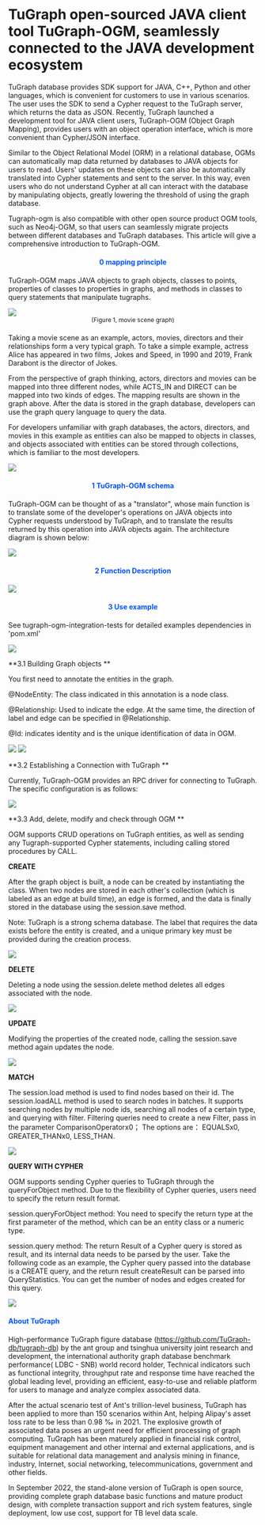 # TuGraph open-sourced JAVA client tool TuGraph-OGM, seamlessly connected to the JAVA development ecosystem

TuGraph database provides SDK support for JAVA, C++, Python and other languages, which is convenient for customers to use in various scenarios. The user uses the SDK to send a Cypher request to the TuGraph server, which returns the data as JSON. Recently, TuGraph launched a development tool for JAVA client users, TuGraph-OGM (Object Graph Mapping), provides users with an object operation interface, which is more convenient than Cypher/JSON interface.

Similar to the Object Relational Model (ORM) in a relational database, OGMs can automatically map data returned by databases to JAVA objects for users to read. Users' updates on these objects can also be automatically translated into Cypher statements and sent to the server. In this way, even users who do not understand Cypher at all can interact with the database by manipulating objects, greatly lowering the threshold of using the graph database.

Tugraph-ogm is also compatible with other open source product OGM tools, such as Neo4j-OGM, so that users can seamlessly migrate projects between different databases and TuGraph databases. This article will give a comprehensive introduction to TuGraph-OGM.

<div style="text-align:center; font-weight:700; color:rgb(0, 82, 255); margin:20px 0;" >0 mapping principle </div>

TuGraph-OGM maps JAVA objects to graph objects, classes to points, properties of classes to properties in graphs, and methods in classes to query statements that manipulate tugraphs.

<img src="https://mdn.alipayobjects.com/huamei_qcdryc/afts/img/A*t7lfQpPNR3QAAAAAAAAAAAAADgOBAQ/original">

<div style="text-align:center; font-size:12px; margin-bottom:20px;" > (Figure 1, movie scene graph) </div>

Taking a movie scene as an example, actors, movies, directors and their relationships form a very typical graph. To take a simple example, actress Alice has appeared in two films, Jokes and Speed, in 1990 and 2019, Frank Darabont is the director of Jokes.

From the perspective of graph thinking, actors, directors and movies can be mapped into three different nodes, while ACTS_IN and DIRECT can be mapped into two kinds of edges. The mapping results are shown in the graph above. After the data is stored in the graph database, developers can use the graph query language to query the data.

For developers unfamiliar with graph databases, the actors, directors, and movies in this example as entities can also be mapped to objects in classes, and objects associated with entities can be stored through collections, which is familiar to the  most developers.

<img src="https://mdn.alipayobjects.com/huamei_qcdryc/afts/img/A*9UBgQq22BfMAAAAAAAAAAAAADgOBAQ/original">

<div style="text-align:center; font-weight:700; color:rgb(0, 82, 255); margin:20px 0;" >1 TuGraph-OGM schema </div>

TuGraph-OGM can be thought of as a "translator", whose main function is to translate some of the developer's operations on JAVA objects into Cypher requests understood by TuGraph, and to translate the results returned by this operation into JAVA objects again. The architecture diagram is shown below:

<img src="https://mdn.alipayobjects.com/huamei_qcdryc/afts/img/A*x1ozSKe4RXwAAAAAAAAAAAAADgOBAQ/original">

<div style="text-align:center; font-weight:700; color:rgb(0, 82, 255); margin:20px 0;" >2 Function Description </div>

<img src="https://mdn.alipayobjects.com/huamei_qcdryc/afts/img/A*MwHcQrHhDVoAAAAAAAAAAAAADgOBAQ/original">

<div style="text-align:center; font-weight:700; color:rgb(0, 82, 255); margin:20px 0;" >3 Use example </div>

See tugraph-ogm-integration-tests for detailed examples
dependencies in 'pom.xml'

<img src="https://mdn.alipayobjects.com/huamei_qcdryc/afts/img/A*hTMDSa_OOnAAAAAAAAAAAAAADgOBAQ/original">

**3.1 Building Graph objects **

You first need to annotate the entities in the graph.

@NodeEntity: The class indicated in this annotation is a node class.

@Relationship: Used to indicate the edge. At the same time, the direction of label and edge can be specified in @Relationship.

@Id: indicates identity and is the unique identification of data in OGM.

<img src="https://mdn.alipayobjects.com/huamei_qcdryc/afts/img/A*f-doTZrlkIQAAAAAAAAAAAAADgOBAQ/original">
<img src="https://mdn.alipayobjects.com/huamei_qcdryc/afts/img/A*whiUTZmLO2YAAAAAAAAAAAAADgOBAQ/original">

**3.2 Establishing a Connection with TuGraph **

Currently, TuGraph-OGM provides an RPC driver for connecting to TuGraph. The specific configuration is as follows:

<img src="https://mdn.alipayobjects.com/huamei_qcdryc/afts/img/A*9G_4QYd7jrEAAAAAAAAAAAAADgOBAQ/original">

**3.3 Add, delete, modify and check through OGM **

OGM supports CRUD operations on TuGraph entities, as well as sending any Tugraph-supported Cypher statements, including calling stored procedures by CALL.

**CREATE**

After the graph object is built, a node can be created by instantiating the class. When two nodes are stored in each other's collection (which is labeled as an edge at build time), an edge is formed, and the data is finally stored in the database using the session.save method.

Note: TuGraph is a strong schema database. The label that requires the data exists before the entity is created, and a unique primary key must be provided during the creation process.

<img src="https://mdn.alipayobjects.com/huamei_qcdryc/afts/img/A*FBGuRoyW8HoAAAAAAAAAAAAADgOBAQ/original">

**DELETE**

Deleting a node using the session.delete method deletes all edges associated with the node.

<img src="https://mdn.alipayobjects.com/huamei_qcdryc/afts/img/A*WLVLT5YBGP4AAAAAAAAAAAAADgOBAQ/original">

**UPDATE**

Modifying the properties of the created node, calling the session.save method again updates the node.

<img src="https://mdn.alipayobjects.com/huamei_qcdryc/afts/img/A*7QkYSrGnn5MAAAAAAAAAAAAADgOBAQ/original">

**MATCH**

The session.load method is used to find nodes based on their id.
The session.loadALL method is used to search nodes in batches. It supports searching nodes by multiple node ids, searching all nodes of a certain type, and querying with filter.
Filtering queries need to create a new Filter, pass in the parameter ComparisonOperatorx0； The options are： EQUALSx0, GREATER_THANx0, LESS_THAN.

<img src="https://mdn.alipayobjects.com/huamei_qcdryc/afts/img/A*J3Z1TrA0BncAAAAAAAAAAAAADgOBAQ/original">

**QUERY WITH CYPHER**

OGM supports sending Cypher queries to TuGraph through the queryForObject method. Due to the flexibility of Cypher queries, users need to specify the return result format.

session.queryForObject method: You need to specify the return type at the first parameter of the method, which can be an entity class or a numeric type.

session.query method: The return Result of a Cypher query is stored as result, and its internal data needs to be parsed by the user. Take the following code as an example, the Cypher query passed into the database is a CREATE query, and the return result createResult can be parsed into QueryStatistics. You can get the number of nodes and edges created for this query.

<img src="https://mdn.alipayobjects.com/huamei_qcdryc/afts/img/A*lkxXS660eEgAAAAAAAAAAAAADgOBAQ/original">

<div style="font-weight:700; color:rgb(0, 82, 255); margin:20px 0;" > About TuGraph</div>

High-performance TuGraph figure database (https://github.com/TuGraph-db/tugraph-db) by the ant group and tsinghua university joint research and development, the international authority graph database benchmark performance( LDBC - SNB) world record holder, Technical indicators such as functional integrity, throughput rate and response time have reached the global leading level, providing an efficient, easy-to-use and reliable platform for users to manage and analyze complex associated data.

After the actual scenario test of Ant's trillion-level business, TuGraph has been applied to more than 150 scenarios within Ant, helping Alipay's asset loss rate to be less than 0.98 ‰ in 2021. The explosive growth of associated data poses an urgent need for efficient processing of graph computing. TuGraph has been maturely applied in financial risk control, equipment management and other internal and external applications, and is suitable for relational data management and analysis mining in finance, industry, Internet, social networking, telecommunications, government and other fields.

In September 2022, the stand-alone version of TuGraph is open source, providing complete graph database basic functions and mature product design, with complete transaction support and rich system features, single deployment, low use cost, support for TB level data scale.
